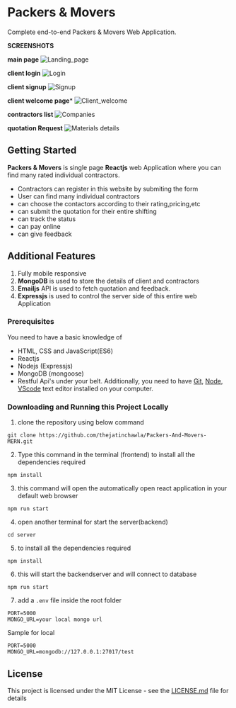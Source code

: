 # Packers & Movers

Complete end-to-end Packers & Movers Web Application.

**SCREENSHOTS** 

**main page**
![Landing_page](https://user-images.githubusercontent.com/106448198/196048807-a237a553-ea0d-4b2a-9c4e-381f7853b1c1.jpg)

**client login**
![Login](https://user-images.githubusercontent.com/106448198/196048827-17caf409-0140-4e5e-b7a3-76f08c84a761.jpg)

**client signup**
![Signup](https://user-images.githubusercontent.com/106448198/196048835-6e2fbddc-1c82-4e90-93b8-80a93cc94416.jpg)

**client welcome page***
![Client_welcome](https://user-images.githubusercontent.com/106448198/196048846-395ff588-8329-41e0-81e7-a9eb7aadcef4.jpg)

**contractors list**
![Companies](https://user-images.githubusercontent.com/106448198/196048858-396b5b89-b34d-4d27-97e6-e4c2412f3ebb.jpg)

**quotation Request**
![Materials details](https://user-images.githubusercontent.com/106448198/196048880-8ba73aa5-d7eb-4c5a-a665-4c48feea973c.jpg)

## Getting Started

**Packers & Movers** is single page **Reactjs** web Application where you can find many rated individual contractors.

- Contractors can register in this website by submiting the form
- User can find many individual contractors
- can choose the contactors according to their rating,pricing,etc
- can submit the quotation for their entire shifting
- can track the status
- can pay online
- can give feedback

## Additional Features

1. Fully mobile responsive
2. **MongoDB** is used to store the details of client and contractors
3. **Emailjs** API is used to fetch quotation and feedback.
3. **Expressjs** is used to control the server side of this entire web Application

### Prerequisites

You need to have a basic knowledge of 
- HTML, CSS and JavaScript(ES6)
- Reactjs
- Nodejs (Expressjs)
- MongoDB (mongoose)
- Restful Api's
under your belt. Additionally, you need to have [Git](https://gist.github.com/derhuerst/1b15ff4652a867391f03), [Node](https://nodejs.org/en/), [VScode](https://code.visualstudio.com/download) text editor installed on your computer.

### Downloading and Running this Project Locally
1. clone the repository using below command
```
git clone https://github.com/thejatinchawla/Packers-And-Movers-MERN.git
```
2. Type this command in the terminal (frontend) to install all the dependencies required
```
npm install
```
3. this command will open the automatically open react application in your default web browser
```
npm run start
```
4. open another terminal for start the server(backend)
```
cd server
```
5. to install all the dependencies required
```
npm install
```
6. this will start the backendserver and will connect to database
```
npm run start
```
7. add a ``.env`` file inside the root folder
```
PORT=5000
MONGO_URL=your local mongo url
```

Sample for local
```
PORT=5000
MONGO_URL=mongodb://127.0.0.1:27017/test
```

## License

This project is licensed under the MIT License - see the [LICENSE.md](LICENSE.md) file for details
